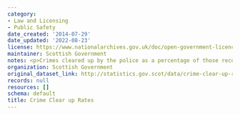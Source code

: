 ```yaml
---
category:
- Law and Licensing
- Public Safety
date_created: '2014-07-29'
date_updated: '2022-08-23'
license: https://www.nationalarchives.gov.uk/doc/open-government-licence/version/3/
maintainer: Scottish Government
notes: <p>Crimes cleared up by the police as a percentage of those recorded.</p>
organization: Scottish Government
original_dataset_link: http://statistics.gov.scot/data/crime-clear-up-rates
records: null
resources: []
schema: default
title: Crime Clear up Rates
---
```

